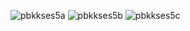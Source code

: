 ![pbkkses5a](https://user-images.githubusercontent.com/112930506/232326962-10d6157a-1f85-418c-aa36-1478a6db68e9.png)
![pbkkses5b](https://user-images.githubusercontent.com/112930506/232326963-76dfaee5-9f37-48e6-bfed-b3e21b35fc6c.png)
![pbkkses5c](https://user-images.githubusercontent.com/112930506/232326964-d2d59f84-9d52-486a-9b40-1cff0fb202d0.png)
